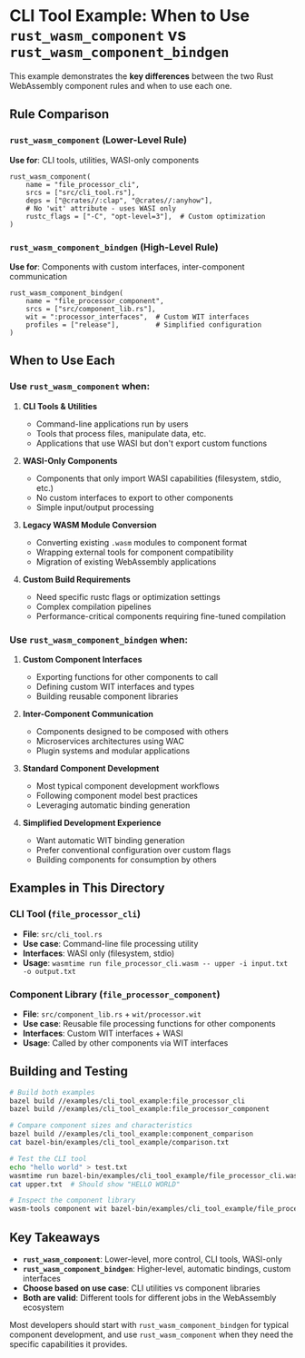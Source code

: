 # CLI Tool Example: When to Use `rust_wasm_component` vs `rust_wasm_component_bindgen`

This example demonstrates the **key differences** between the two Rust WebAssembly component rules and when to use each one.

## Rule Comparison

### `rust_wasm_component` (Lower-Level Rule)
**Use for**: CLI tools, utilities, WASI-only components

```starlark
rust_wasm_component(
    name = "file_processor_cli",
    srcs = ["src/cli_tool.rs"],
    deps = ["@crates//:clap", "@crates//:anyhow"],
    # No 'wit' attribute - uses WASI only
    rustc_flags = ["-C", "opt-level=3"],  # Custom optimization
)
```

### `rust_wasm_component_bindgen` (High-Level Rule)  
**Use for**: Components with custom interfaces, inter-component communication

```starlark
rust_wasm_component_bindgen(
    name = "file_processor_component", 
    srcs = ["src/component_lib.rs"],
    wit = ":processor_interfaces",  # Custom WIT interfaces
    profiles = ["release"],         # Simplified configuration
)
```

## When to Use Each

### Use `rust_wasm_component` when:

1. **CLI Tools & Utilities**
   - Command-line applications run by users
   - Tools that process files, manipulate data, etc.
   - Applications that use WASI but don't export custom functions

2. **WASI-Only Components**
   - Components that only import WASI capabilities (filesystem, stdio, etc.)
   - No custom interfaces to export to other components
   - Simple input/output processing

3. **Legacy WASM Module Conversion**
   - Converting existing `.wasm` modules to component format
   - Wrapping external tools for component compatibility
   - Migration of existing WebAssembly applications

4. **Custom Build Requirements**
   - Need specific rustc flags or optimization settings
   - Complex compilation pipelines
   - Performance-critical components requiring fine-tuned compilation

### Use `rust_wasm_component_bindgen` when:

1. **Custom Component Interfaces**
   - Exporting functions for other components to call
   - Defining custom WIT interfaces and types
   - Building reusable component libraries

2. **Inter-Component Communication**
   - Components designed to be composed with others
   - Microservices architectures using WAC
   - Plugin systems and modular applications

3. **Standard Component Development**
   - Most typical component development workflows
   - Following component model best practices
   - Leveraging automatic binding generation

4. **Simplified Development Experience**
   - Want automatic WIT binding generation
   - Prefer conventional configuration over custom flags
   - Building components for consumption by others

## Examples in This Directory

### CLI Tool (`file_processor_cli`)
- **File**: `src/cli_tool.rs`
- **Use case**: Command-line file processing utility
- **Interfaces**: WASI only (filesystem, stdio)
- **Usage**: `wasmtime run file_processor_cli.wasm -- upper -i input.txt -o output.txt`

### Component Library (`file_processor_component`)
- **File**: `src/component_lib.rs` + `wit/processor.wit`
- **Use case**: Reusable file processing functions for other components
- **Interfaces**: Custom WIT interfaces + WASI
- **Usage**: Called by other components via WIT interfaces

## Building and Testing

```bash
# Build both examples
bazel build //examples/cli_tool_example:file_processor_cli
bazel build //examples/cli_tool_example:file_processor_component

# Compare component sizes and characteristics
bazel build //examples/cli_tool_example:component_comparison
cat bazel-bin/examples/cli_tool_example/comparison.txt

# Test the CLI tool
echo "hello world" > test.txt
wasmtime run bazel-bin/examples/cli_tool_example/file_processor_cli.wasm -- upper -i test.txt -o upper.txt
cat upper.txt  # Should show "HELLO WORLD"

# Inspect the component library
wasm-tools component wit bazel-bin/examples/cli_tool_example/file_processor_component.wasm
```

## Key Takeaways

- **`rust_wasm_component`**: Lower-level, more control, CLI tools, WASI-only
- **`rust_wasm_component_bindgen`**: Higher-level, automatic bindings, custom interfaces
- **Choose based on use case**: CLI utilities vs component libraries
- **Both are valid**: Different tools for different jobs in the WebAssembly ecosystem

Most developers should start with `rust_wasm_component_bindgen` for typical component development, and use `rust_wasm_component` when they need the specific capabilities it provides.